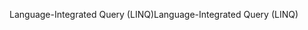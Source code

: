 <span data-ttu-id="2904a-101">Language-Integrated Query (LINQ)</span><span class="sxs-lookup"><span data-stu-id="2904a-101">Language-Integrated Query (LINQ)</span></span>